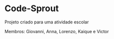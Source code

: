 # Code-Sprout
Projeto criado para uma atividade escolar

Membros: Giovanni, Anna, Lorenzo, Kaique e Victor
